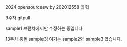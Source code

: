 2024 opensourcesw by 202012558 최혁

9주차 gitpull


sample1 브랜치에서만 수정하는 중입니다

13주차 충돌 sample3! 여기는 sample2와 sample3 였습니다.

